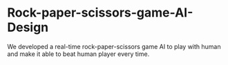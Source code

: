 # Rock-paper-scissors-game-AI-Design
We developed a real-time rock-paper-scissors game AI to play with human and make it able to beat human player every time. 
